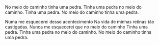 No meio do caminho tinha uma pedra.
Tinha uma pedra no meio do caminho.
Tinha uma pedra.
No meio do caminho tinha uma pedra.

Numa me esquecerei desse acontecimento
Na vida de minhas retinas tão castigadas.
Nunca me esquecerei que no meio do caminho
Tinha uma pedra.
Tinha uma pedra no meio do caminho.
No meio do caminho tinha uma pedra.